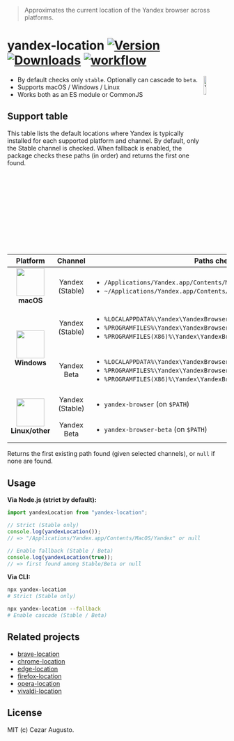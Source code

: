 [npm-version-image]: https://img.shields.io/npm/v/yandex-location.svg?color=ffcc00
[npm-version-url]: https://www.npmjs.com/package/yandex-location
[npm-downloads-image]: https://img.shields.io/npm/dm/yandex-location.svg?color=2ecc40
[npm-downloads-url]: https://www.npmjs.com/package/yandex-location
[action-image]: https://github.com/cezaraugusto/yandex-location/actions/workflows/ci.yml/badge.svg?branch=main
[action-url]: https://github.com/cezaraugusto/yandex-location/actions

> Approximates the current location of the Yandex browser across platforms.

# yandex-location [![Version][npm-version-image]][npm-version-url] [![Downloads][npm-downloads-image]][npm-downloads-url] [![workflow][action-image]][action-url]

<img alt="Yandex" align="right" src="https://cdn.jsdelivr.net/gh/extension-js/media@9ef31f005a0192907d9f6405838e43776aca2124/browser_logos/svg/yandex.svg" width="10.5%" />

* By default checks only `stable`. Optionally can cascade to `beta`.
* Supports macOS / Windows / Linux
* Works both as an ES module or CommonJS

## Support table

This table lists the default locations where Yandex is typically installed for each supported platform and channel. By default, only the Stable channel is checked. When fallback is enabled, the package checks these paths (in order) and returns the first one found.

<table>
  <thead>
    <tr>
      <th>Platform</th>
      <th>Channel</th>
      <th>Paths checked</th>
    </tr>
  </thead>
  <tbody>
    <tr>
      <td rowspan="1" align="center"><img alt="" width="64" height="64" src="https://cdn.jsdelivr.net/gh/extension-js/media@db5deb23fbfa85530f8146718812972998e13a4d/platform_logos/macos.png" /><br><strong>macOS</strong></td>
      <td align="center">Yandex (Stable)</td>
      <td>
        <ul>
          <li><code>/Applications/Yandex.app/Contents/MacOS/Yandex</code></li>
          <li><code>~/Applications/Yandex.app/Contents/MacOS/Yandex</code></li>
        </ul>
      </td>
    </tr>
    <tr>
      <td rowspan="2" align="center"><img alt="" width="64" height="64" src="https://cdn.jsdelivr.net/gh/extension-js/media@db5deb23fbfa85530f8146718812972998e13a4d/platform_logos/windows.png" /><br><strong>Windows</strong></td>
      <td align="center">Yandex (Stable)</td>
      <td>
        <ul>
          <li><code>%LOCALAPPDATA%\Yandex\YandexBrowser\Application\browser.exe</code></li>
          <li><code>%PROGRAMFILES%\Yandex\YandexBrowser\Application\browser.exe</code></li>
          <li><code>%PROGRAMFILES(X86)%\Yandex\YandexBrowser\Application\browser.exe</code></li>
        </ul>
      </td>
    </tr>
    <tr>
      <td align="center">Yandex Beta</td>
      <td>
        <ul>
          <li><code>%LOCALAPPDATA%\Yandex\YandexBrowserBeta\Application\browser.exe</code></li>
          <li><code>%PROGRAMFILES%\Yandex\YandexBrowserBeta\Application\browser.exe</code></li>
          <li><code>%PROGRAMFILES(X86)%\Yandex\YandexBrowserBeta\Application\browser.exe</code></li>
        </ul>
      </td>
    </tr>
    <tr>
      <td rowspan="2" align="center"><img alt="" width="64" height="64" src="https://cdn.jsdelivr.net/gh/extension-js/media@db5deb23fbfa85530f8146718812972998e13a4d/platform_logos/linux.png" /><br><strong>Linux/other</strong></td>
      <td align="center">Yandex (Stable)</td>
      <td>
        <ul>
          <li><code>yandex-browser</code> (on <code>$PATH</code>)</li>
        </ul>
      </td>
    </tr>
    <tr>
      <td align="center">Yandex Beta</td>
      <td>
        <ul>
          <li><code>yandex-browser-beta</code> (on <code>$PATH</code>)</li>
        </ul>
      </td>
    </tr>
  </tbody>
</table>

Returns the first existing path found (given selected channels), or <code>null</code> if none are found.

## Usage

**Via Node.js (strict by default):**

```js
import yandexLocation from "yandex-location";

// Strict (Stable only)
console.log(yandexLocation());
// => "/Applications/Yandex.app/Contents/MacOS/Yandex" or null

// Enable fallback (Stable / Beta)
console.log(yandexLocation(true));
// => first found among Stable/Beta or null
```

**Via CLI:**

```bash
npx yandex-location
# Strict (Stable only)

npx yandex-location --fallback
# Enable cascade (Stable / Beta)
```

## Related projects

* [brave-location](https://github.com/cezaraugusto/brave-location)
* [chrome-location](https://github.com/cezaraugusto/chrome-location)
* [edge-location](https://github.com/cezaraugusto/edge-location)
* [firefox-location](https://github.com/cezaraugusto/firefox-location)
* [opera-location](https://github.com/cezaraugusto/opera-location)
* [vivaldi-location](https://github.com/cezaraugusto/vivaldi-location)

## License

MIT (c) Cezar Augusto.


